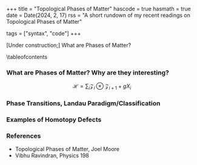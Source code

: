 +++
title = "Topological Phases of Matter"
hascode = true
hasmath = true
date = Date(2024, 2, 17)
rss = "A short rundown of my recent readings on Topological Phases of Matter"

tags = ["syntax", "code"]
+++

[Under construction;]
What are Phases of Matter?

\tableofcontents

### What are Phases of Matter? Why are they interesting?


$$ \mathcal{H} = \sum_{i} \mathcal{Z}_i \otimes \mathcal{Z}_{i+1} + g X_i $$
### Phase Transitions, Landau Paradigm/Classification
### Examples of Homotopy Defects


### References
- Topological Phases of Matter, Joel Moore
- Vibhu Ravindran, Physics 198 
